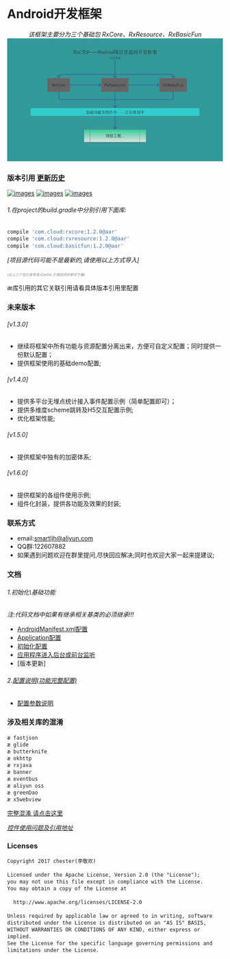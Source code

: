 Android开发框架
============

<div align=center>

*该框架主要分为三个基础包 RxCore、RxResource、RxBasicFun*
![images](/rxcrb.png)

</div>

### 版本引用 [更新历史](/docs/update_history.md)
<a href="https://github.com/smart005/RxCore">![images](https://img.shields.io/badge/Rxcore-1.2.0-brightgreen.svg)</a> <a href="https://github.com/smart005/RxResource">![images](https://img.shields.io/badge/RxResource-1.2.0-brightgreen.svg)</a> <a href="https://github.com/smart005/RxBasicFun">![images](https://img.shields.io/badge/RxBasicFun-1.2.0-brightgreen.svg)</a>
###### 1.在project的build.gradle中分别引用下面库:
```gradle
compile 'com.cloud:rxcore:1.2.0@aar'
compile 'com.cloud:rxresource:1.2.0@aar'
compile 'com.cloud:basicfun:1.2.0@aar'
```
*[项目源代码可能不是最新的,请使用以上方式导入]*

<font style="font-size: 8px;color: gray;">*(以上三个包已发布至JCenter,引用后同步即可下载)*</font>

<font face="#FF7F50">æ库引用的其它关联引用请看具体版本引用里配置</font>
### 未来版本
###### [v1.3.0]
* 继续将框架中所有功能与资源配置分离出来，方便可自定义配置；同时提供一份默认配置；
* 提供框架使用的基础demo配置;
###### [v1.4.0]
* 提供多平台无埋点统计接入事件配置示例（简单配置即可）；
* 提供多维度scheme跳转及H5交互配置示例;
* 优化框架性能;
###### [v1.5.0]
* 提供框架中独有的加密体系;
###### [v1.6.0]
* 提供框架的各组件使用示例;
* 组件化封装，提供各功能及效果的封装;

### 联系方式
* email:smartljh@aliyun.com
* QQ群:122607882
* 如果遇到问题欢迎在群里提问,尽快回应解决;同时也欢迎大家一起来提建议;

### 文档
###### 1.初始化\基础功能
*注:代码文档中如果有继承相关基类的必须继承!!!*
* [AndroidManifest.xml配置](/docs/android_manifest_config.md)
* [Application配置](/docs/application_config.md)
* [初始化配置](/docs/app_other_config.md)
* [应用程序进入后台或前台监听](/docs/front_back_listening.md)
* [版本更新]

###### 2.[配置说明(功能完整配置)](/docs/all_config.md)
* [配置参数说明](/docs/config_params_instruction.md)

### 涉及相关库的混淆
```text
æ fastjson
æ glide
æ butterknife
æ okhttp
æ rxjava
æ banner
æ eventbus
æ aliyun oss
æ greenDao
æ x5webview
```
[完整混淆,请点击这里](/docs/confounding.md)

*[控件使用问题及引用地址](/docs/ctrol_use_refreners.md)*

### Licenses
```text
Copyright 2017 chester(李敬欢)

Licensed under the Apache License, Version 2.0 (the "License");
you may not use this file except in compliance with the License.
You may obtain a copy of the License at

  http://www.apache.org/licenses/LICENSE-2.0

Unless required by applicable law or agreed to in writing, software
distributed under the License is distributed on an "AS IS" BASIS,
WITHOUT WARRANTIES OR CONDITIONS OF ANY KIND, either express or implied.
See the License for the specific language governing permissions and
limitations under the License.
```